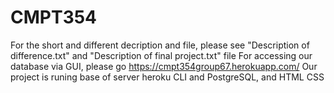 # CMPT354
For the short and different decription and file, please see "Description of difference.txt" and "Description of final project.txt" file
For accessing our database via GUI, please go https://cmpt354group67.herokuapp.com/
Our project is runing base of server heroku CLI and PostgreSQL, and HTML CSS
